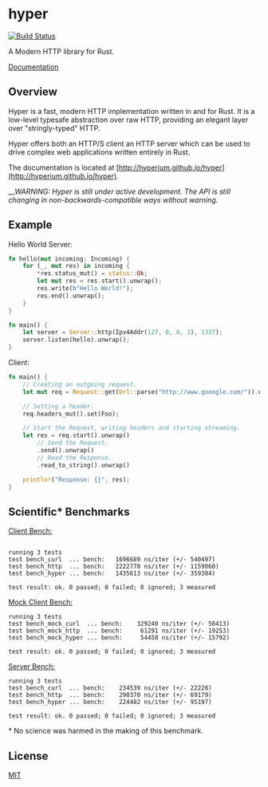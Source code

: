 # hyper

[![Build Status](https://travis-ci.org/hyperium/hyper.svg?branch=master)](https://travis-ci.org/hyperium/hyper)

A Modern HTTP library for Rust.

[Documentation](http://hyperium.github.io/hyper)

## Overview

Hyper is a fast, modern HTTP implementation written in and for Rust. It
is a low-level typesafe abstraction over raw HTTP, providing an elegant
layer over "stringly-typed" HTTP.

Hyper offers both an HTTP/S client an HTTP server which can be used to drive
complex web applications written entirely in Rust.

The documentation is located at [http://hyperium.github.io/hyper](http://hyperium.github.io/hyper).

___WARNING: Hyper is still under active development. The API is still changing
in non-backwards-compatible ways without warning._

## Example

Hello World Server:

```rust
fn hello(mut incoming: Incoming) {
    for (_, mut res) in incoming {
        *res.status_mut() = status::Ok;
        let mut res = res.start().unwrap();
        res.write(b"Hello World!");
        res.end().unwrap();
    }
}

fn main() {
    let server = Server::http(Ipv4Addr(127, 0, 0, 1), 1337);
    server.listen(hello).unwrap();
}
```

Client:

```rust
fn main() {
    // Creating an outgoing request.
    let mut req = Request::get(Url::parse("http://www.gooogle.com/")).unwrap();

    // Setting a header.
    req.headers_mut().set(Foo);

    // Start the Request, writing headers and starting streaming.
    let res = req.start().unwrap()
        // Send the Request.
        .send().unwrap()
        // Read the Response.
        .read_to_string().unwrap()

    println!("Response: {}", res);
}
```

## Scientific\* Benchmarks

[Client Bench:](./benches/client.rs)

```

running 3 tests
test bench_curl  ... bench:   1696689 ns/iter (+/- 540497)
test bench_http  ... bench:   2222778 ns/iter (+/- 1159060)
test bench_hyper ... bench:   1435613 ns/iter (+/- 359384)

test result: ok. 0 passed; 0 failed; 0 ignored; 3 measured
```

[Mock Client Bench:](./benches/client_mock_tcp.rs)

```
running 3 tests
test bench_mock_curl  ... bench:    329240 ns/iter (+/- 50413)
test bench_mock_http  ... bench:     61291 ns/iter (+/- 19253)
test bench_mock_hyper ... bench:     54458 ns/iter (+/- 15792)

test result: ok. 0 passed; 0 failed; 0 ignored; 3 measured
```


[Server Bench:](./benches/server.rs)

```
running 3 tests
test bench_curl  ... bench:    234539 ns/iter (+/- 22228)
test bench_http  ... bench:    290370 ns/iter (+/- 69179)
test bench_hyper ... bench:    224482 ns/iter (+/- 95197)

test result: ok. 0 passed; 0 failed; 0 ignored; 3 measured
```

\* No science was harmed in the making of this benchmark.

## License

[MIT](./LICENSE)

